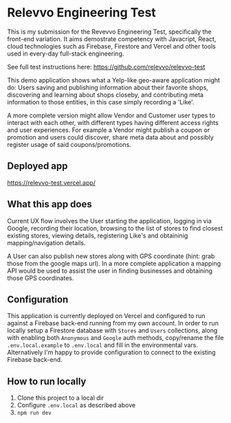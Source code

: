 # Relevvo Engineering Test

This is my submission for the Revevvo Engineering Test, specifically the front-end variation. It aims demostrate competency with Javacript, React, cloud technologies such as Firebase, Firestore and Vercel and other tools used in every-day full-stack engineering.

See full test instructions here: https://github.com/relevvo/relevvo-test

This demo application shows what a Yelp-like geo-aware application might do: Users saving and publishing information about their favorite shops, discovering and learning about shops closeby, and contributing meta information to those entities, in this case simply recording a 'Like'.

A more complete version might allow Vendor and Customer user types to interact with each other, with different types having different access rights and user experiences. For example a Vendor might publish a coupon or promotion and users could discover, share meta data about and possibly register usage of said coupons/promotions.

## Deployed app

https://relevvo-test.vercel.app/

## What this app does

Current UX flow involves the User starting the application, logging in via Google, recording their location, browsing to the list of stores to find closest existing stores, viewing details, registering Like's and obtaininig mapping/navigation details.

A User can also publish new stores along with GPS coordinate (hint: grab those from the google maps url). In a more complete application a mapping API would be used to assist the user in finding businesses and obtaining those GPS coordinates.

## Configuration

This application is currently deployed on Vercel and configured to run against a Firebase back-end running from my own account. In order to run locally setup a Firestore database with `Stores` and `Users` collections, along with enabling both `Anonymous` and `Google` auth methods, copy/rename the file `.env.local.example` to `.env.local` and fill in the environmental vars. Alternatively I'm happy to provide configuration to connect to the existing Firebase back-end.

 ## How to run locally

1. Clone this project to a local dir
2. Configure `.env.local` as described above
3. `npm run dev`
